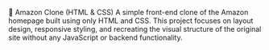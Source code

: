 🛒 Amazon Clone (HTML & CSS)
A simple front-end clone of the Amazon homepage built using only HTML and CSS. This project focuses on layout design, responsive styling, and recreating the visual structure of the original site without any JavaScript or backend functionality.
